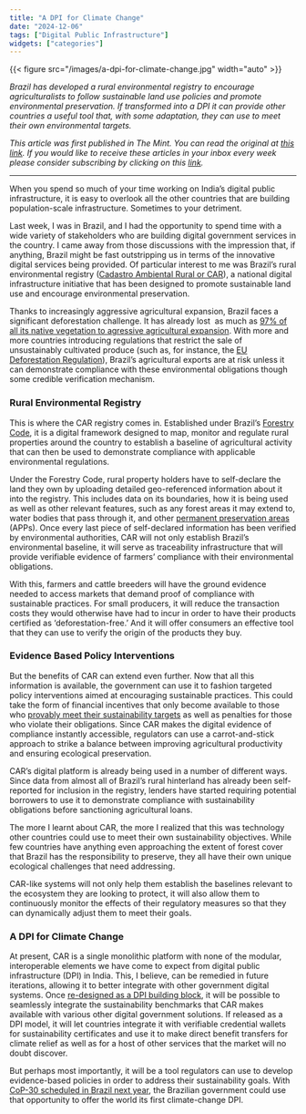 ```yaml
---
title: "A DPI for Climate Change"
date: "2024-12-06"
tags: ["Digital Public Infrastructure"]
widgets: ["categories"]
---
```


{{< figure src="/images/a-dpi-for-climate-change.jpg" width="auto" >}}

_Brazil has developed a rural environmental registry to encourage agriculturalists to follow sustainable land use policies and promote environmental preservation. If transformed into a DPI it can provide other countries a useful tool that, with some adaptation, they can use to meet their own environmental targets._

<!--more-->

_This article was first published in The Mint. You can read the original at [_this link_](https://www.livemint.com/opinion/columns/digital-public-infrastructure-could-help-the-world-fight-climate-change-dpi-cop-29-brazil-sustainability-goals-11733297323341.html). If you would like to receive these articles in your inbox every week please consider subscribing by clicking on this [link](https://paragraph.xyz/@exmachina)._

---
When you spend so much of your time working on India’s digital public infrastructure, it is easy to overlook all the other countries that are building population-scale infrastructure. Sometimes to your detriment.

Last week, I was in Brazil, and I had the opportunity to spend time with a wide variety of stakeholders who are building digital government services in the country. I came away from those discussions with the impression that, if anything, Brazil might be fast outstripping us in terms of the innovative digital services being provided. Of particular interest to me was Brazil’s rural environmental registry ([Cadastro Ambiental Rural or CAR](https://www.car.gov.br/#/)), a national digital infrastructure initiative that has been designed to promote sustainable land use and encourage environmental preservation.

Thanks to increasingly aggressive agricultural expansion, Brazil faces a significant deforestation challenge. It has already lost  as much as [97% of all its native vegetation to agressive agricultural expansion](https://alerta.mapbiomas.org/wp-content/uploads/sites/17/2024/10/RAD2023_COMPLETO_15-10-24_PORTUGUES.pdf). With more and more countries introducing regulations that restrict the sale of unsustainably cultivated produce (such as, for instance, the [EU Deforestation Regulation](https://environment.ec.europa.eu/topics/forests/deforestation/regulation-deforestation-free-products_en)), Brazil’s agricultural exports are at risk unless it can demonstrate compliance with these environmental obligations though some credible verification mechanism.

### Rural Environmental Registry

This is where the CAR registry comes in. Established under Brazil’s [Forestry Code](https://www.planalto.gov.br/ccivil_03/_ato2011-2014/2012/lei/L12727.htm), it is a digital framework designed to map, monitor and regulate rural properties around the country to establish a baseline of agricultural activity that can then be used to demonstrate compliance with applicable environmental regulations.

Under the Forestry Code, rural property holders have to self-declare the land they own by uploading detailed geo-referenced information about it into the registry. This includes data on its boundaries, how it is being used as well as other relevant features, such as any forest areas it may extend to, water bodies that pass through it, and other [permanent preservation areas](https://www.sciencedirect.com/science/article/pii/S0264837722000576) (APPs). Once every last piece of self-declared information has been verified by environmental authorities, CAR will not only establish Brazil’s environmental baseline, it will serve as traceability infrastructure that will provide verifiable evidence of farmers’ compliance with their environmental obligations.

With this, farmers and cattle breeders will have the ground evidence needed to access markets that demand proof of compliance with sustainable practices. For small producers, it will reduce the transaction costs they would otherwise have had to incur in order to have their products certified as ‘deforestation-free.’ And it will offer consumers an effective tool that they can use to verify the origin of the products they buy.

### Evidence Based Policy Interventions

But the benefits of CAR can extend even further. Now that all this information is available, the government can use it to fashion targeted policy interventions aimed at encouraging sustainable practices. This could take the form of financial incentives that only become available to those who [provably meet their sustainability targets](https://news.agropages.com/News/NewsDetail---47439.htm) as well as penalties for those who violate their obligations. Since CAR makes the digital evidence of compliance instantly accessible, regulators can use a carrot-and-stick approach to strike a balance between improving agricultural productivity and ensuring ecological preservation.

CAR’s digital platform is already being used in a number of different ways. Since data from almost all of Brazil’s rural hinterland has already been self-reported for inclusion in the registry, lenders have started requiring potential borrowers to use it to demonstrate compliance with sustainability obligations before sanctioning agricultural loans.

The more I learnt about CAR, the more I realized that this was technology other countries could use to meet their own sustainability objectives. While few countries have anything even approaching the extent of forest cover that Brazil has the responsibility to preserve, they all have their own unique ecological challenges that need addressing.

CAR-like systems will not only help them establish the baselines relevant to the ecosystem they are looking to protect, it will also allow them to continuously monitor the effects of their regulatory measures so that they can dynamically adjust them to meet their goals.

### A DPI for Climate Change

At present, CAR is a single monolithic platform with none of the modular, interoperable elements we have come to expect from digital public infrastructure (DPI) in India. This, I believe, can be remedied in future iterations, allowing it to better integrate with other government digital systems. Once [re-designed as a DPI building block](https://www.ucl.ac.uk/bartlett/public-purpose/sites/bartlett_public_purpose/files/leveraging_digital_public_infrastructures_for_the_common_good_in_brazil.pdf), it will be possible to seamlessly integrate the sustainability benchmarks that CAR makes available with various other digital government solutions. If released as a DPI model, it will let countries integrate it with verifiable credential wallets for sustainability certificates and use it to make direct benefit transfers for climate relief as well as for a host of other services that the market will no doubt discover.

But perhaps most importantly, it will be a tool regulators can use to develop evidence-based policies in order to address their sustainability goals. With [CoP-30 scheduled in Brazil next year](https://sdg.iisd.org/events/2025-un-climate-change-conference-unfccc-cop-30/), the Brazilian government could use that opportunity to offer the world its first climate-change DPI.